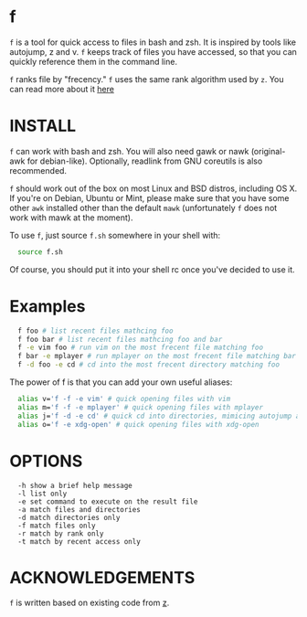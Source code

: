 # f

`f` is a tool for quick access to files in bash and zsh. It is inspired by
tools like autojump, z and v. `f` keeps track of files you have accessed, so
that you can quickly reference them in the command line.

`f` ranks file by "frecency." `f` uses the same rank algorithm used by `z`. You
can read more about it [here](https://github.com/rupa/z/wiki/frecency)

# INSTALL

`f` can work with bash and zsh. You will also need gawk or nawk (original-awk
for debian-like). Optionally, readlink from GNU coreutils is also recommended.

`f` should work out of the box on most Linux and BSD distros, including OS X.
If you're on Debian, Ubuntu or Mint, please make sure that you have some other
`awk` installed other than the default `mawk` (unfortunately `f` does not work
with mawk at the moment).

To use `f`, just source `f.sh` somewhere in your shell with:

```sh
  source f.sh
```

Of course, you should put it into your shell rc once you've decided to use it.

# Examples

```sh
  f foo # list recent files mathcing foo
  f foo bar # list recent files mathcing foo and bar
  f -e vim foo # run vim on the most frecent file matching foo
  f bar -e mplayer # run mplayer on the most frecent file matching bar
  f -d foo -e cd # cd into the most frecent directory matching foo
```

The power of f is that you can add your own useful aliases:

```sh
  alias v='f -f -e vim' # quick opening files with vim
  alias m='f -f -e mplayer' # quick opening files with mplayer
  alias j='f -d -e cd' # quick cd into directories, mimicing autojump and z
  alias o='f -e xdg-open' # quick opening files with xdg-open
```

# OPTIONS

```
  -h show a brief help message
  -l list only
  -e set command to execute on the result file
  -a match files and directories
  -d match directories only
  -f match files only
  -r match by rank only
  -t match by recent access only
```

# ACKNOWLEDGEMENTS

`f` is written based on existing code from [z](https://github.com/rupa/z).

